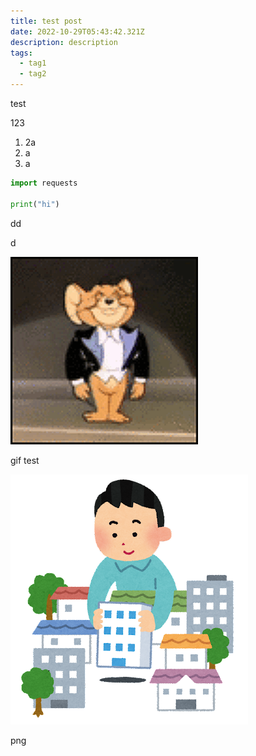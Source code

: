 ```yaml
---
title: test post
date: 2022-10-29T05:43:42.321Z
description: description
tags:
  - tag1
  - tag2
---
```

t﻿est

1﻿23

1. 2a
2. a﻿
3. a﻿

```python
import requests

print("hi")
```

d﻿d

d

![thanks](./gamsa.gif "title test")

g﻿if test

![altalt](building.png "titletitle")

p﻿ng